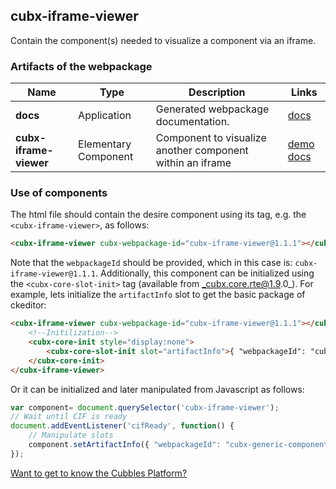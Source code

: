## cubx-iframe-viewer
Contain the component(s) needed to visualize a component  via an iframe.
### Artifacts of the webpackage
| Name | Type | Description | Links |
|---|---|---|---|
| **docs** | Application | Generated webpackage documentation. | [docs](https://cubbles.world/sandbox/cubx-iframe-viewer@1.1.1/docs/index.html)  |
| **cubx-iframe-viewer** | Elementary Component | Component to visualize another component within an iframe | [demo](https://cubbles.world/sandbox/cubx-iframe-viewer@1.1.1/cubx-iframe-viewer/demo/index.html) [docs](https://cubbles.world/sandbox/cubx-iframe-viewer@1.1.1/cubx-iframe-viewer/docs/index.html)  |
### Use of components
The html file should contain the desire component using its tag, e.g. the `<cubx-iframe-viewer>`, as follows:
```html
<cubx-iframe-viewer cubx-webpackage-id="cubx-iframe-viewer@1.1.1"></cubx-iframe-viewer>
```
Note that the `webpackageId` should be provided, which in this case is: `cubx-iframe-viewer@1.1.1`.
Additionally, this component can be initialized using the `<cubx-core-slot-init>` tag (available from _cubx.core.rte@1.9.0_).
For example, lets initialize the `artifactInfo` slot to get the basic package of ckeditor:
```html
<cubx-iframe-viewer cubx-webpackage-id="cubx-iframe-viewer@1.1.1"></cubx-iframe-viewer>
	<!--Initilization-->
	<cubx-core-init style="display:none">
		<cubx-core-slot-init slot="artifactInfo">{ "webpackageId": "cubx-generic-component-viewer@1.1.1", "artifactId": "cubx-generic-component-viewer" }</cubx-core-slot-init>
	</cubx-core-init>
</cubx-iframe-viewer>
```
Or it can be initialized and later manipulated from Javascript as follows:
```javascript
var component= document.querySelector('cubx-iframe-viewer');
// Wait until CIF is ready
document.addEventListener('cifReady', function() {
	// Manipulate slots
	component.setArtifactInfo({ "webpackageId": "cubx-generic-component-viewer@1.1.1", "artifactId": "cubx-generic-component-viewer" });
});
```
[Want to get to know the Cubbles Platform?](https://cubbles.github.io)
